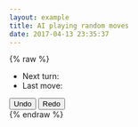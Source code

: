 ```yaml
---
layout: example
title: AI playing random moves
date: 2017-04-13 23:35:37
---
```

{% raw %}
<div class="row">
  <div class="col-xs-6">
    <div id="chart"></div>
  </div>
  <div class="col-xs-6">
    <ul class="list-group">
      <li class="list-group-item">Next turn: <span id="turn"></span></li>
      <li class="list-group-item">Last move: <span id="move"></span></span></li>
    </ul>
    <button class="btn btn-md" id="undo"><span class="glyphicon glyphicon-arrow-left" aria-hidden="true"></span> Undo</button>
    <button class="btn btn-md" id="redo"><span class="glyphicon glyphicon-arrow-right" aria-hidden="true"></span> Redo</button>
  </div>
</div>
<script type="text/javascript" src="/highcharts-chess/assets/random-ai.js"></script>
{% endraw %}

